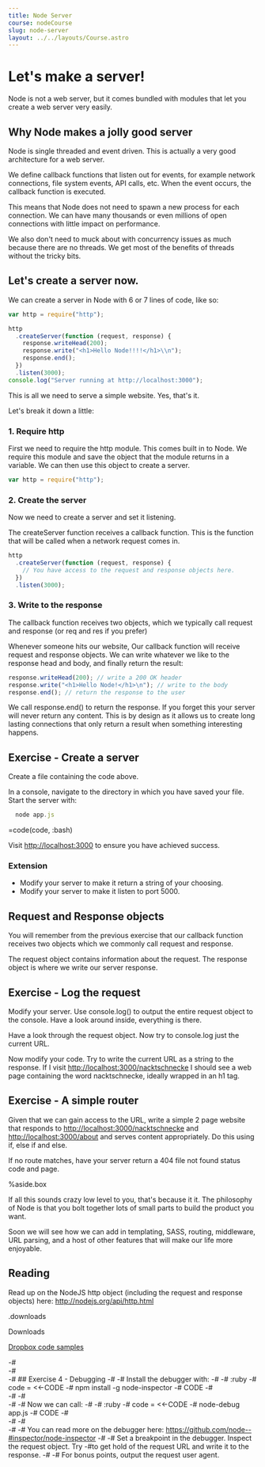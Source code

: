 ```yaml
---
title: Node Server
course: nodeCourse
slug: node-server
layout: ../../layouts/Course.astro
---
```


# Let's make a server!

Node is not a web server, but it comes bundled with modules that let you create a web server very easily.

## Why Node makes a jolly good server

Node is single threaded and event driven. This is actually a very good architecture for a web server.

We define callback functions that listen out for events, for example network connections, file system events, API calls, etc. When the event occurs, the callback function is executed.

This means that Node does not need to spawn a new process for each connection. We can have many thousands or even millions of open connections with little impact on performance.

We also don't need to muck about with concurrency issues as much because there are no threads. We get most of the benefits of threads without the tricky bits.

## Let's create a server now.

We can create a server in Node with 6 or 7 lines of code, like so:

```js
var http = require("http");

http
  .createServer(function (request, response) {
    response.writeHead(200);
    response.write("<h1>Hello Node!!!!</h1>\\n");
    response.end();
  })
  .listen(3000);
console.log("Server running at http://localhost:3000");
```

This is all we need to serve a simple website. Yes, that's it.

Let's break it down a little:

### 1. Require http

First we need to require the http module. This comes built in to Node. We require this module and save the object that the module returns in a variable. We can then use this object to create a server.

```js
var http = require("http");
```

### 2. Create the server

Now we need to create a server and set it listening.

The createServer function receives a callback function. This is the function that will be called when a network request comes in.

```js
http
  .createServer(function (request, response) {
    // You have access to the request and response objects here.
  })
  .listen(3000);
```

### 3. Write to the response

The callback function receives two objects, which we typically call request and response (or req and res if you prefer)

Whenever someone hits our website, Our callback function will receive request and response objects. We can write whatever we like to the response head and body, and finally return the result:

```js
response.writeHead(200); // write a 200 OK header
response.write("<h1>Hello Node!</h1>\n"); // write to the body
response.end(); // return the response to the user
```

We call response.end() to return the response. If you forget this your server will never return any content. This is by design as it allows us to create long lasting connections that only return a result when something interesting happens.

## Exercise - Create a server

Create a file containing the code above.

In a console, navigate to the directory in which you have saved your file. Start the server with:

```js
  node app.js
```

=code(code, :bash)

Visit <http://localhost:3000> to ensure you have achieved success.

### Extension

- Modify your server to make it return a string of your choosing.
- Modify your server to make it listen to port 5000.

## Request and Response objects

You will remember from the previous exercise that our callback function receives two objects which we commonly call request and response.

The request object contains information about the request. The response object is where we write our server response.

## Exercise - Log the request

Modify your server. Use console.log() to output the entire request object to the console. Have a look around inside, everything is there.

Have a look through the request object. Now try to console.log just the current URL.

Now modify your code. Try to write the current URL as a string to the response. If I visit <http://localhost:3000/nacktschnecke> I should see a web page containing the word nacktschnecke, ideally wrapped in an h1 tag.

## Exercise - A simple router

Given that we can gain access to the URL, write a simple 2 page website that responds to <http://localhost:3000/nacktschnecke> and <http://localhost:3000/about> and serves content appropriately. Do this using if, else if and else.

If no route matches, have your server return a 404 file not found status code and page.

%aside.box

If all this sounds crazy low level to you, that's because it it. The philosophy of Node is that you bolt together lots of small parts to build the product you want.

Soon we will see how we can add in templating, SASS, routing, middleware, URL parsing, and a host of other features that will make our life more enjoyable.

## Reading

Read up on the NodeJS http object (including the request and response objects) here: <http://nodejs.org/api/http.html>

.downloads

Downloads

[Dropbox code samples](https://www.dropbox.com/sh/vii1flywv9n66hp/AAC8oYpDIO_Ze-mNvXqF1PjCa?dl=1)

-#  
-#  
-# ## Exercise 4 - Debugging
-#
-# Install the debugger with:
-#
-# :ruby
-# code = <<-CODE
-# npm install -g node-inspector
-# CODE
-#  
-#
-#  
-#
-# Now we can call:
-#
-# :ruby
-# code = <<-CODE
-# node-debug app.js
-# CODE
-#  
-#
-#  
-#
-# You can read more on the debugger here: <https://github.com/node--#inspector/node-inspector>
-#
-# Set a breakpoint in the debugger. Inspect the request object. Try -#to get hold of the request URL and write it to the response.
-#
-# For bonus points, output the request user agent.
